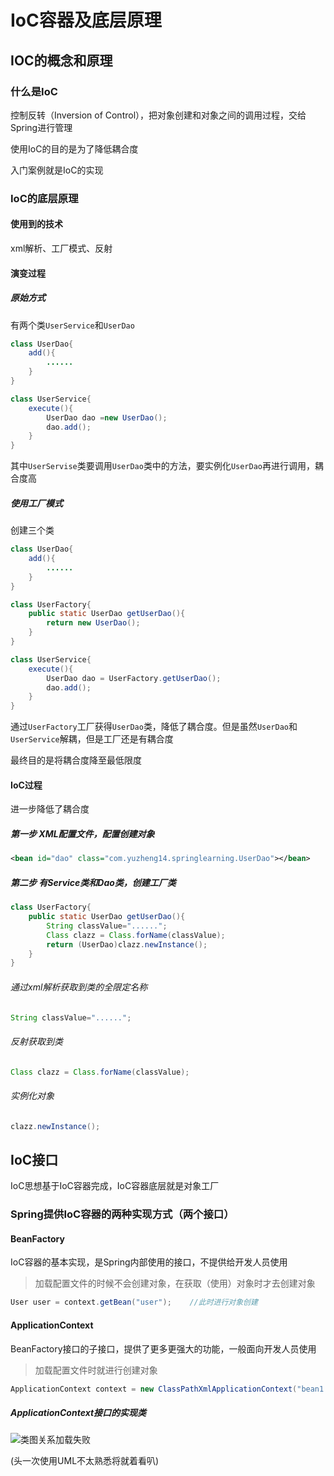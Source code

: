 # IoC容器及底层原理

## IOC的概念和原理

### 什么是IoC

控制反转（Inversion of Control），把对象创建和对象之间的调用过程，交给Spring进行管理

使用IoC的目的是为了降低耦合度

入门案例就是IoC的实现

### IoC的底层原理

#### 使用到的技术

xml解析、工厂模式、反射

#### 演变过程

##### 原始方式

有两个类`UserService`和`UserDao`

```java
class UserDao{
    add(){
        ......
    }
}
```

```java
class UserService{
    execute(){
        UserDao dao =new UserDao();
        dao.add();
    }
}
```

其中`UserServise`类要调用`UserDao`类中的方法，要实例化`UserDao`再进行调用，耦合度高

##### 使用工厂模式

创建三个类

```java
class UserDao{
    add(){
        ......
    }
}
```

```java
class UserFactory{
    public static UserDao getUserDao(){
        return new UserDao();
    }
}
```

```java
class UserService{
    execute(){
        UserDao dao = UserFactory.getUserDao();
        dao.add();
    }
}
```

通过`UserFactory`工厂获得`UserDao`类，降低了耦合度。但是虽然`UserDao`和`UserService`解耦，但是工厂还是有耦合度

最终目的是将耦合度降至最低限度

#### IoC过程

进一步降低了耦合度

##### 第一步	XML配置文件，配置创建对象

```xml
<bean id="dao" class="com.yuzheng14.springlearning.UserDao"></bean>
```

##### 第二步	有Service类和Dao类，创建工厂类

```java
class UserFactory{
    public static UserDao getUserDao(){
        String classValue="......";
        Class clazz = Class.forName(classValue);
        return (UserDao)clazz.newInstance();
    }
}
```

###### 通过xml解析获取到类的全限定名称

```java
String classValue="......";
```

###### 反射获取到类

```java
Class clazz = Class.forName(classValue);
```

###### 实例化对象

```java
clazz.newInstance();
```

## IoC接口

IoC思想基于IoC容器完成，IoC容器底层就是对象工厂

### Spring提供IoC容器的两种实现方式（两个接口）

#### BeanFactory

IoC容器的基本实现，是Spring内部使用的接口，不提供给开发人员使用

> 加载配置文件的时候不会创建对象，在获取（使用）对象时才去创建对象

```java
User user = context.getBean("user");	//此时进行对象创建
```



#### ApplicationContext

BeanFactory接口的子接口，提供了更多更强大的功能，一般面向开发人员使用

> 加载配置文件时就进行创建对象

```java
ApplicationContext context = new ClassPathXmlApplicationContext("bean1.xml");	//此时就进行对象创建
```

##### ApplicationContext接口的实现类

![类图关系加载失败](http://www.plantuml.com/plantuml/png/dP6n2eD038Pt7yOdwA08TMcXrANhUOtruCn94ak5FdnrSEePE3V9d--B_5Um699fy5avZjvP8ovW5L3W8wTldY-VdNjDP5eF_nkP7g-2icKXOoK2xqShM0C2EPlCRUaTEWBkTtvyiskd7zTBAjd8Ch47xzKKmdjEXKl48DjmUOm8hrUYTwTBzTsOEbwgcgxusNbePXOO3WegRvXlHleuNm0-fy7_0000)

(头一次使用UML不太熟悉将就着看叭)

